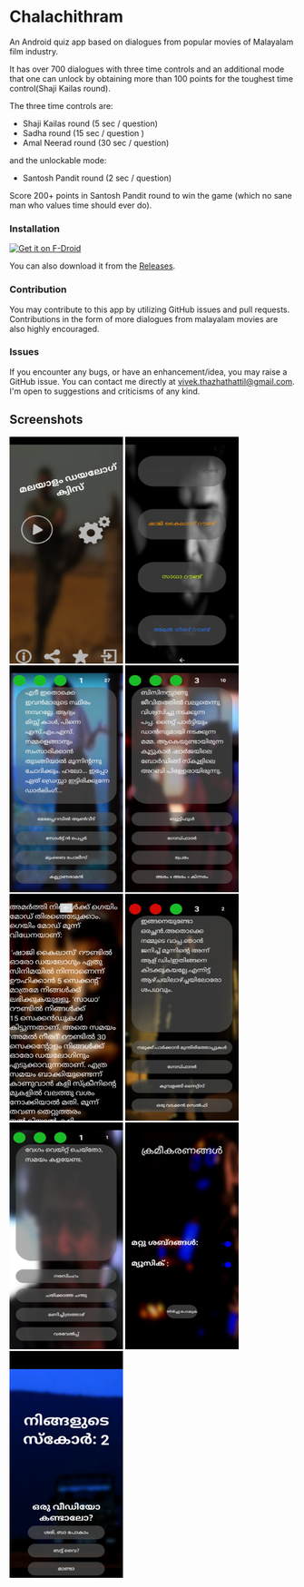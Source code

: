 # Chalachithram 
An Android quiz app based on dialogues from popular movies of Malayalam film industry.

It has over 700 dialogues with three time controls and an additional mode that one can unlock by obtaining more than 100 points for the toughest time control(Shaji Kailas round).

The three time controls are: 
* Shaji Kailas round (5 sec / question)
* Sadha round (15 sec / question )
* Amal Neerad round (30 sec / question)

and the unlockable mode:
* Santosh Pandit round (2 sec / question)

Score 200+ points in Santosh Pandit round to win the game (which no sane man who values time should ever do).

### Installation

[<img src="https://fdroid.gitlab.io/artwork/badge/get-it-on.png"
     alt="Get it on F-Droid"
     height="80">](https://f-droid.org/packages/ml.vivekthazhathattil.chalachithram/)

You can also download it from the [Releases](https://github.com/VivekThazhathattil/Chalachithram/releases).

### Contribution

You may contribute to this app by utilizing GitHub issues and pull requests. Contributions in the form of more dialogues from malayalam movies are also highly encouraged.

### Issues

If you encounter any bugs, or have an enhancement/idea, you may raise a GitHub issue. You can contact me directly at vivek.thazhathattil@gmail.com. I'm open to suggestions and criticisms of any kind.

## Screenshots

<p float="left">
<img src="img/4.jpg" width="200" height="400"/>
<img src="img/10.jpg" width="200" height="400"/>
<img src="img/1.jpg" width="200" height="400"/>
<img src="img/3.jpg" width="200" height="400"/>
<img src="img/6.jpg" width="200" height="400"/>
<img src="img/8.jpg" width="200" height="400"/>
<img src="img/9.jpg" width="200" height="400"/>
<img src="img/5.jpg" width="200" height="400"/>
<img src="img/2.jpg" width="200" height="400"/>
</p>
